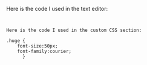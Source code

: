 Here is the code I used in the text editor:

```<span class="huge">Heading</span>


Here is the code I used in the custom CSS section:

.huge {
    font-size:50px;
    font-family:courier;
      }

```
